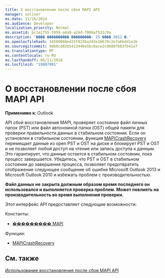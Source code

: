 ```yaml
---
title: О восстановлении после сбоя MAPI API
manager: soliver
ms.date: 11/16/2014
ms.audience: Developer
localization_priority: Normal
ms.assetid: bc1e1f55-1959-a4a9-a24d-f006af531c9a
description: '���� ���������� ���������: 25 ���� 2012 �.'
ms.openlocfilehash: 34589860ed25f8236a343e16679c2e7a6bdd1e2b
ms.sourcegitcommit: 9d60cd82b5413446e5bc8ace2cd689f683fb41a7
ms.translationtype: MT
ms.contentlocale: ru-RU
ms.lasthandoff: 06/11/2018
ms.locfileid: "19807991"
---
```

# <a name="about-the-mapi-crash-recovery-api"></a>О восстановлении после сбоя MAPI API

  
  
**Применимо к**: Outlook 
  
API сбой восстановления MAPI, проверяет состояние файл личных папок (PST) или файл автономной папки (OST) общей памяти для проверки правильности данных в стабильном состоянии. Если он установлен в стабильном состоянии, функция [MAPICrashRecovery](mapicrashrecovery.md) перемещает данные из open PST и OST на диске и блокирует PST и OST и не позволяет любой доступ на чтение или запись доступа к данным. Это гарантирует, что данные остается в стабильном состоянии, пока процесс завершается. Убедитесь, что PST и OST в стабильном состоянии до завершения процесса, позволяет предотвратить отображение следующее сообщение об ошибке Microsoft Outlook 2013 и Microsoft Outlook 2010 и избежать проблем с производительностью. 
  
 **Файл данных не закрыта должным образом время последнего он использовался и выполняется проверка проблем. Может повлиять на производительность во время выполнения проверки.**
  
Этот интерфейс API предоставляет следующие возможности:
  
Константы:
  
- [��������� MAPI](mapi-constants.md)
    
Функции:
  
- [MAPICrashRecovery](mapicrashrecovery.md)
    
## <a name="see-also"></a>См. также



[Использование восстановления после сбоя MAPI API](how-to-use-the-mapi-crash-recovery-api.md)

